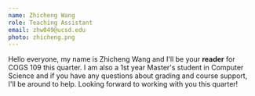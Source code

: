 ```yaml
---
name: Zhicheng Wang
role: Teaching Assistant
email: zhw049@ucsd.edu
photo: zhicheng.png
---
```


Hello everyone, my name is Zhicheng Wang and I'll be your **reader** for COGS 109 this quarter. I am also a 1st year Master's student in Computer Science and if you have any questions about grading and course support, I'll be around to help. Looking forward to working with you this quarter! 
